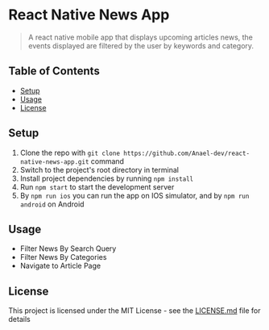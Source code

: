 # React Native News App

> A react native mobile app that displays upcoming articles news, the events displayed are filtered by the user by keywords and category.

## Table of Contents

- [Setup](#setup)
- [Usage](#usage)
- [License](#license)

## Setup

1. Clone the repo with `git clone https://github.com/Anael-dev/react-native-news-app.git` command
2. Switch to the project's root directory in terminal
3. Install project dependencies by running `npm install`
4. Run `npm start` to start the development server
5. By `npm run ios` you can run the app on IOS simulator, and by `npm run android` on Android


## Usage

- Filter News By Search Query
- Filter News By Categories
- Navigate to Article Page

## License

This project is licensed under the MIT License - see the [LICENSE.md](LICENSE.md) file for details

